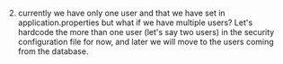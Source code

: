 
2. currently we have only one user and that we have set in application.properties but what if we have multiple users? Let's hardcode the more than one user (let's say two users) in the security configuration file for now, and later we will move to the users coming from the database. 
